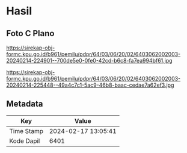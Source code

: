 # Hasil

## Foto C Plano

https://sirekap-obj-formc.kpu.go.id/b961/pemilu/pdpr/64/03/06/20/02/6403062002003-20240214-224901--700de5e0-0fe0-42cd-b6c8-fa7ea994bf61.jpg

https://sirekap-obj-formc.kpu.go.id/b961/pemilu/pdpr/64/03/06/20/02/6403062002003-20240214-225448--49a4c7c1-5ac9-46b8-baac-cedae7a62ef3.jpg


## Metadata

| Key        | Value               |
| ---------- | ------------------- |
| Time Stamp | 2024-02-17 13:05:41 |
| Kode Dapil | 6401                |



